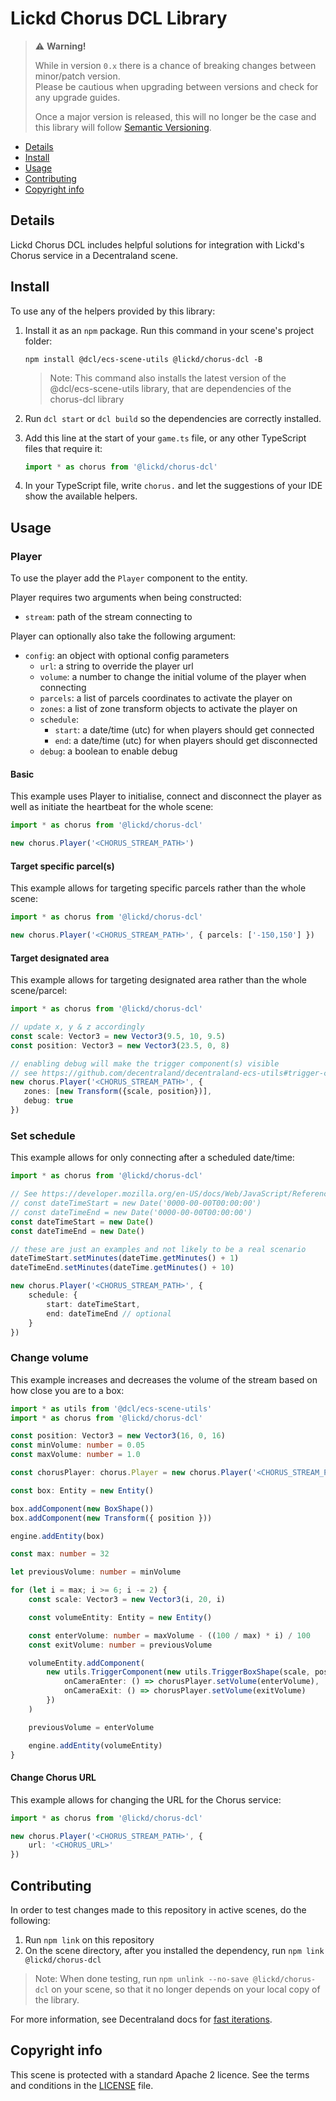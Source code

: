# Lickd Chorus DCL Library

> ⚠️ **Warning!**  
> 
> While in version `0.x` there is a chance of breaking changes between minor/patch version.  
> Please be cautious when upgrading between versions and check for any upgrade guides.  
> 
> Once a major version is released, this will no longer be the case and this library will follow [Semantic Versioning](https://semver.org/).

* [Details](#details)
* [Install](#install)
* [Usage](#usage)
* [Contributing](#contributing)
* [Copyright info](#copyright-info)

## Details

Lickd Chorus DCL includes helpful solutions for integration with Lickd's Chorus service in a Decentraland scene.

## Install

To use any of the helpers provided by this library:

1. Install it as an `npm` package. Run this command in your scene's project folder:

   ```
   npm install @dcl/ecs-scene-utils @lickd/chorus-dcl -B
   ```

   > Note: This command also installs the latest version of the @dcl/ecs-scene-utils library, that are dependencies of the chorus-dcl library

2. Run `dcl start` or `dcl build` so the dependencies are correctly installed.

3. Add this line at the start of your `game.ts` file, or any other TypeScript files that require it:

   ```ts
   import * as chorus from '@lickd/chorus-dcl'
   ```

4. In your TypeScript file, write `chorus.` and let the suggestions of your IDE show the available helpers.

## Usage

### Player

To use the player add the `Player` component to the entity.

Player requires two arguments when being constructed:

- `stream`: path of the stream connecting to

Player can optionally also take the following argument:

- `config`: an object with optional config parameters
  - `url`: a string to override the player url
  - `volume`: a number to change the initial volume of the player when connecting
  - `parcels`: a list of parcels coordinates to activate the player on
  - `zones`: a list of zone transform objects to activate the player on
  - `schedule`: 
    - `start`: a date/time (utc) for when players should get connected
    - `end`: a date/time (utc) for when players should get disconnected
  - `debug`: a boolean to enable debug 

#### Basic

This example uses Player to initialise, connect and disconnect the player as well as initiate the heartbeat for the
whole scene:

```ts
import * as chorus from '@lickd/chorus-dcl'

new chorus.Player('<CHORUS_STREAM_PATH>')
```

#### Target specific parcel(s)

This example allows for targeting specific parcels rather than the whole scene:

```ts
import * as chorus from '@lickd/chorus-dcl'

new chorus.Player('<CHORUS_STREAM_PATH>', { parcels: ['-150,150'] })
```

#### Target designated area

This example allows for targeting designated area rather than the whole scene/parcel:

```ts
import * as chorus from '@lickd/chorus-dcl'

// update x, y & z accordingly
const scale: Vector3 = new Vector3(9.5, 10, 9.5)
const position: Vector3 = new Vector3(23.5, 0, 8)

// enabling debug will make the trigger component(s) visible
// see https://github.com/decentraland/decentraland-ecs-utils#trigger-component for more information
new chorus.Player('<CHORUS_STREAM_PATH>', {
   zones: [new Transform({scale, position})],
   debug: true
})
```

### Set schedule

This example allows for only connecting after a scheduled date/time:

```ts
import * as chorus from '@lickd/chorus-dcl'

// See https://developer.mozilla.org/en-US/docs/Web/JavaScript/Reference/Global_Objects/Date#examples
// const dateTimeStart = new Date('0000-00-00T00:00:00')
// const dateTimeEnd = new Date('0000-00-00T00:00:00')
const dateTimeStart = new Date()
const dateTimeEnd = new Date()

// these are just an examples and not likely to be a real scenario
dateTimeStart.setMinutes(dateTime.getMinutes() + 1)
dateTimeEnd.setMinutes(dateTime.getMinutes() + 10)

new chorus.Player('<CHORUS_STREAM_PATH>', { 
    schedule: { 
        start: dateTimeStart,
        end: dateTimeEnd // optional
    }
})
```

### Change volume

This example increases and decreases the volume of the stream based on how close you are to a box:

```ts
import * as utils from '@dcl/ecs-scene-utils'
import * as chorus from '@lickd/chorus-dcl'

const position: Vector3 = new Vector3(16, 0, 16)
const minVolume: number = 0.05
const maxVolume: number = 1.0

const chorusPlayer: chorus.Player = new chorus.Player('<CHORUS_STREAM_PATH>', { volume: minVolume })

const box: Entity = new Entity()

box.addComponent(new BoxShape())
box.addComponent(new Transform({ position }))

engine.addEntity(box)

const max: number = 32

let previousVolume: number = minVolume

for (let i = max; i >= 6; i -= 2) {
    const scale: Vector3 = new Vector3(i, 20, i)

    const volumeEntity: Entity = new Entity()

    const enterVolume: number = maxVolume - ((100 / max) * i) / 100
    const exitVolume: number = previousVolume

    volumeEntity.addComponent(
        new utils.TriggerComponent(new utils.TriggerBoxShape(scale, position), {
            onCameraEnter: () => chorusPlayer.setVolume(enterVolume),
            onCameraExit: () => chorusPlayer.setVolume(exitVolume)
        })
    )

    previousVolume = enterVolume

    engine.addEntity(volumeEntity)
}
```

#### Change Chorus URL

This example allows for changing the URL for the Chorus service:

```ts
import * as chorus from '@lickd/chorus-dcl'

new chorus.Player('<CHORUS_STREAM_PATH>', {
    url: '<CHORUS_URL>'
})
```

## Contributing

In order to test changes made to this repository in active scenes, do the following:

1. Run `npm link` on this repository
2. On the scene directory, after you installed the dependency, run `npm link @lickd/chorus-dcl`

> Note: When done testing, run `npm unlink --no-save @lickd/chorus-dcl` on your scene, so that it no longer depends on your local copy of the library.

For more information, see Decentraland docs for [fast iterations](https://docs.decentraland.org/creator/development-guide/create-libraries/#fast-iterations). 

## Copyright info

This scene is protected with a standard Apache 2 licence. See the terms and conditions in the [LICENSE](/LICENSE) file.
